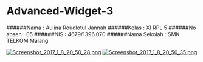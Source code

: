 # Advanced-Widget-3

######Nama : Aulina Roudlotul Jannah
######Kelas : XI RPL 5
######No absen : 05
######NIS : 4679/1396.070
######Nama Sekolah : SMK TELKOM Malang 

[![Screenshot_2017_1_8_20_50_28.png](https://s29.postimg.org/irj2036s7/Screenshot_2017_1_8_20_50_28.png)](https://postimg.org/image/z2j5wej9v/)
[![Screenshot_2017_1_8_20_50_35.png](https://s29.postimg.org/ruxzsjsnr/Screenshot_2017_1_8_20_50_35.png)](https://postimg.org/image/wgu40we6r/)
